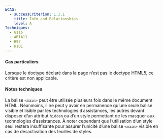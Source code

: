 ```yaml
---
WCAG:
  - successCriterion: 1.3.1
    title: Info and Relationships
    level: A
Techniques:
  - G115
  - ARIA11
  - H97
  - H101	
---
```


#### Cas particuliers

Lorsque le doctype déclaré dans la page n’est pas le doctype HTML5, ce critère est non applicable.

#### Notes techniques

La balise `<main>` peut être utilisée plusieurs fois dans le même document HTML. Néanmoins, il ne peut y avoir en permanence qu’une seule balise visible et lisible par les technologies d’assistances, les autres devant disposer d’un attribut `hidden` ou d’un style permettant de les masquer aux technologies d’assistances. À noter cependant que l’utilisation d’un style seul restera insuffisante pour assurer l’unicité d’une balise `<main>` visible en cas de désactivation des feuilles de styles.
